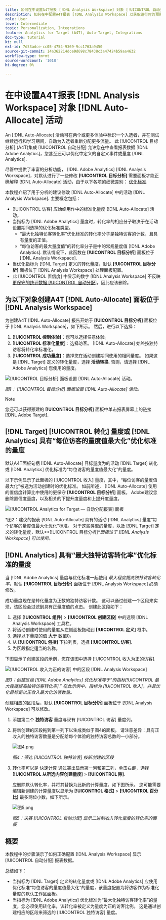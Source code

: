 ```yaml
---
title: 如何在中设置A4T报表 [!DNL Analysis Workspace] 对象 [!UICONTROL 自动分配] 活动
description: 如何在中配置A4T报表 [!DNL Analysis Workspace] 以获取运行时的预期结果 [!UICONTROL 自动分配] 活动。
role: User
level: Intermediate
topic: Personalization, Integrations
feature: Analytics for Target (A4T), Auto-Target, Integrations
doc-type: tutorial
kt: null
exl-id: 7d53adce-cc05-4754-9369-9cc1763a9450
source-git-commit: 14a362214dce9d698c78438c3a47424b59aa4632
workflow-type: tm+mt
source-wordcount: '1018'
ht-degree: 0%

---
```


# 在中设置A4T报表 [!DNL Analysis Workspace] 对象 [!DNL Auto-Allocate] 活动

An [!DNL Auto-Allocate] 活动可在两个或更多体验中标识一个入选者，并在测试继续运行和学习期间，自动为入选者重新分配更多流量。 此 [!UICONTROL 目标分析] (A4T)集成 [!UICONTROL 自动分配] 允许您在中查看报表数据 [!DNL Adobe Analytics]，您甚至还可以优化中定义的自定义事件或量度 [!DNL Analytics].

尽管中提供了丰富的分析功能， [!DNL Adobe Analytics] [!DNL Analysis Workspace]，对默认进行了一些修改 **[!UICONTROL 目标分析]** 需要面板才能正确解释 [!DNL Auto-Allocate] 活动，由于以下各项的细微差别： [优化标准](https://experienceleague.adobe.com/docs/target/using/integrate/a4t/a4t-at-aa.html?lang=en#supported).

本教程介绍了用于分析的建议修改 [!DNL Auto-Allocate] 中的活动 [!DNL Analysis Workspace]. 主要概念包括：

* [!UICONTROL 访客] 应始终用作中的标准化量度 [!DNL Auto-Allocate] 活动。
* 当指标为 [!DNL Adobe Analytics] 量度时，转化率的相应分子取决于在活动设置期间选择的优化标准类型。
   * “最大化独特访客转化率”优化标准的转化率分子是独特访客的计数，且具有量度的正值。
   * “每位访客的最大量度值”的转化率分子是中的常规量度值 [!DNL Adobe Analytics]. 默认情况下，此函数在 **[!UICONTROL 目标分析]** 面板位于 [!DNL Analysis Workspace].
* 当优化指标为 [!DNL Target] 定义的转化量度，默认 **[!UICONTROL 目标分析]** 面板位于 [!DNL Analysis Workspace] 处理面板配置。
* 此 [!UICONTROL 置信度] 中显示的数字 [!DNL Analysis Workspace] 不反映 [更保守的统计数据 [!UICONTROL 自动分配]](https://experienceleague.adobe.com/docs/target/using/activities/auto-allocate/automated-traffic-allocation.html?lang=en#section_98388996F0584E15BF3A99C57EEB7629)，因此应该删除。

## 为以下对象创建A4T [!DNL Auto-Allocate] 面板位于 [!DNL Analysis Workspace]

为创建A4T [!DNL Auto-Allocate] 报告开始于 **[!UICONTROL 目标分析]** 面板位于 [!DNL Analysis Workspace]，如下所示。 然后，进行以下选择：

1. **[!UICONTROL 控制体验]**：您可以选择任意体验。
2. **[!UICONTROL 标准化量度]**：选择访客。 [!DNL Auto-Allocate] 始终按独特访客将转化率标准化。
3. **[!UICONTROL 成功量度]**：选择您在活动创建期间使用的相同量度。 如果这是 [!DNL Target] 定义的转化量度，选择 **活动转换**. 否则，请选择 [!DNL Adobe Analytics] 您使用的量度。

![[!UICONTROL 目标分析] 面板设置 [!DNL Auto-Allocate] 活动。](assets/AAFigure1.png)

*图1： [!UICONTROL 目标分析] 面板设置 [!DNL Auto-Allocate] 活动。*

>[!NOTE]
>
> 您还可以获得预建的 **[!UICONTROL 目标分析]** 面板中单击报表屏幕上的链接 [!DNL Adobe Target].

## [!DNL Target] [!UICONTROL 转化] 量度或 [!DNL Analytics] 具有“每位访客的量度值最大化”优化标准的量度

默认A4T面板句柄 [!DNL Auto-Allocate] 目标量度为的活动 [!DNL Target] 转化或 [!DNL Analytics] 优化标准为“每位访客的量度值最大化”的量度。

以下示例显示了此面板的 [!UICONTROL 收入] 量度，其中，“每位访客的量度值最大化”被选为活动创建时的优化标准。 如前所述， [!DNL Auto-Allocate] 使用的置信度计算比中使用的更保守 **[!UICONTROL 目标分析]** 面板。 Adobe建议您删除置信度量度，以及相关的下提升度量度和上提升度量度。

![[!UICONTROL Analytics for Target — 自动分配报表] 面板](assets/AAFigure2.png)

*图2：建议的报表 [!DNL Auto-Allocate] 具有的活动 [!DNL Analytics] 量度“每个访客的量度值最大化优化”标准。 对于这些类型的量度，以及 [!DNL Target] 定义的转化量度，默认&#x200B;**[!UICONTROL 目标分析]**面板位于 [!DNL Analysis Workspace] 可以使用。*

## [!DNL Analytics] 具有“最大独特访客转化率”优化标准的量度

当 [!DNL Adobe Analytics] 量度与优化标准一起使用 *最大程度提高独特访客转化率*，默认 **[!UICONTROL 目标分析]** 面板位于 [!DNL Analysis Workspace] 必须修改。

成功量度现在是转化量度为正数的独特访客计数。 这可以通过创建一个区段来实现，该区段会过滤到具有正量度值的点击。 创建此区段如下：

1. 选择 **[!UICONTROL 组件]** > **[!UICONTROL 创建区段]** 中的选项 [!DNL Analysis Workspace] 工具栏。
1. 将活动创建时使用的量度从左侧面板拖动到 **[!UICONTROL 定义]** 框中。
1. 选择以下量度的值 **大于** 数值0。
1. 从 **[!UICONTROL 包括]** 下拉列表，选择 **[!UICONTROL 访客]**.
1. 为区段指定适当的名称。

下图显示了创建区段的示例，您在该图中选择 [!UICONTROL 收入为正的访客].

![[!UICONTROL 收入为正的访客] 中的区段 [!DNL Analysis Workspace]](assets/AAFigure3.png)

*图3：创建区段 [!DNL Adobe Analytics] 优化标准等于&quot;的指标[!UICONTROL 最大程度提高独特访客转化率].” 在此示例中，指标为 [!UICONTROL 收入]，并且优化目标是以正收入最大化访客数量。*

创建相应的区段后，默认  **[!UICONTROL 目标分析]** 面板位于 [!DNL Analysis Workspace] 可以修改。

1. 添加第二个 **独特访客** 量度与现有 [!UICONTROL 访客] 量度列。
2. 将新创建的区段拖到第一列下以生成类似于图4的面板。 请注意差异：具有正收入的独特访客数量是分配给每个体验的独特访客总数的一小部分。

   ![图4.png](assets/AAFigure4.png)

   *图4：筛选 [!UICONTROL 独特访客] 按新创建的区段*

3. 转化率可以是 [快速计算](https://experienceleague.adobe.com/docs/analytics-learn/tutorials/components/calculated-metrics/quick-calculated-metrics-in-analysis-workspace.html?lang=en) 通过突出显示第一列和第二列，单击右键，选择 **[!UICONTROL 从所选内容创建量度]** > **[!UICONTROL 除]**.

   应删除默认转化率，并将其替换为此新的计算量度，如下图所示。 您可能需要编辑新创建的计算量度以显示为 **[!UICONTROL 格式]** > **[!UICONTROL 百分比]** 最多两位小数，如下所示。

   ![图5.png](assets/AAFigure5.png)

   *图5：决赛 [!UICONTROL 自动分配] 显示二进制收入转化量度的转化率的面板*

## 概要

本教程中的步骤演示了如何正确配置 [!DNL Analysis Workspace] 显示 [!UICONTROL 自动分配] 报表数据。

总结如下：

* 当指标为 [!DNL Target] 定义的转化量度或 [!DNL Adobe Analytics] 应使用优化标准“每位访客的量度值最大化”的量度，该量度配置为将访客作为标准化量度的默认工作区面板。
* 当指标为 [!DNL Adobe Analytics] 优化标准为“最大化独特访客转化率”的量度，您必须使用转化率，该转化率被定义为量度为正的访客比例。 这是通过创建相应的区段来筛选的 [!UICONTROL 独特访客] 量度。
